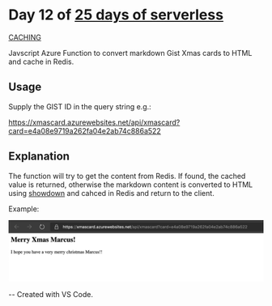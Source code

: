 # Day 12 of [25 days of serverless](https://www.25daysofserverless.com)

[CACHING](https://25daysofserverless.com/calendar/12)

Javscript Azure Function to convert markdown Gist Xmas cards to HTML and cache in Redis.

## Usage
Supply the GIST ID in the query string e.g.:

https://xmascard.azurewebsites.net/api/xmascard?card=e4a08e9719a262fa04e2ab74c886a522

## Explanation
The function will try to get the content from Redis. If found, the cached value is returned, otherwise the markdown content
is converted to HTML using [showdown](https://github.com/showdownjs/showdown) and cahced in Redis and return to the client.

Example:

![](img/html.png)

-- Created with VS Code.

